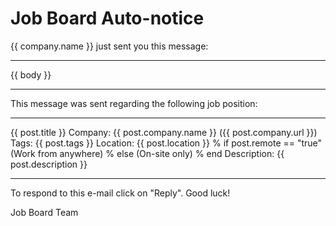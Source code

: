 Job Board Auto-notice
=====================

{{ company.name }} just sent you this message:

-----------------------------------------------------------------

{{ body }}

-----------------------------------------------------------------

This message was sent regarding the following job position:

-----------------------------------------------------------------

{{ post.title }}
Company: {{ post.company.name }} ({{ post.company.url }})
Tags: {{ post.tags }}
Location: {{ post.location }}
% if post.remote == "true"
(Work from anywhere)
% else
(On-site only)
% end
Description:
{{ post.description }}

-----------------------------------------------------------------

To respond to this e-mail click on "Reply".
Good luck!

Job Board Team
